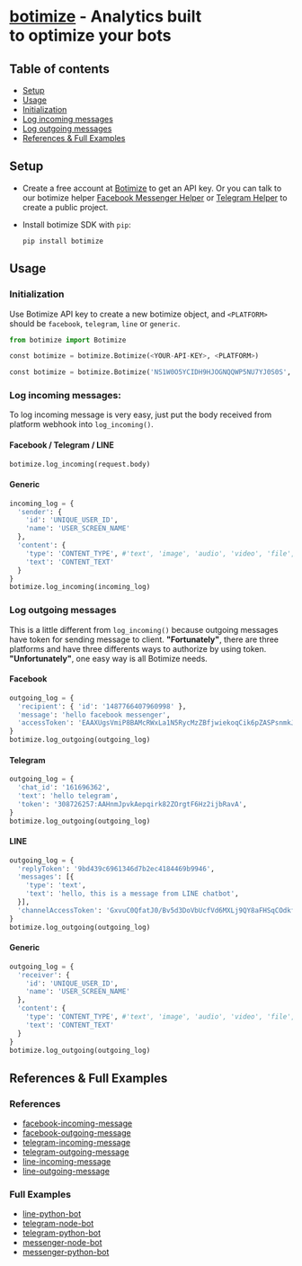 # [botimize](http://botimize.io) - Analytics built to optimize your bots


## Table of contents

- [Setup](#Setup)
- [Usage](#Usage)
- [Initialization](#Initialization)
- [Log incoming messages](#log-incoming-messages)
- [Log outgoing messages](#log-outgoing-messages)
- [References & Full Examples](#references--full-examples)

## Setup

* Create a free account at [Botimize](http://botimize.io) to get an API key. Or you can talk to our botimize helper [Facebook Messenger Helper](http://m.me/botimize.helper) or [Telegram Helper](http://t.me/botimize.helper) to create a public project.
* Install botimize SDK with `pip`:

  ```shell
  pip install botimize
  ```

## Usage

### Initialization

Use Botimize API key to create a new botimize object, and `<PLATFORM>` should be `facebook`, `telegram`, `line` or `generic`.

  ```python
  from botimize import Botimize
  ```
  ```python
  const botimize = botimize.Botimize(<YOUR-API-KEY>, <PLATFORM>)
  ```
  ```python
  const botimize = botimize.Botimize('NS1W0O5YCIDH9HJOGNQQWP5NU7YJ0S0S', 'facebook')
  ```

### Log incoming messages:

To log incoming message is very easy, just put the body received from platform webhook into `log_incoming()`.

#### Facebook / Telegram / LINE
  ```python
  botimize.log_incoming(request.body)
  ```

#### Generic
  ```python
  incoming_log = {
    'sender': {
      'id': 'UNIQUE_USER_ID',
      'name': 'USER_SCREEN_NAME'
    },
    'content': {
      'type': 'CONTENT_TYPE', #'text', 'image', 'audio', 'video', 'file', 'location'
      'text': 'CONTENT_TEXT'
    }
  }
  botimize.log_incoming(incoming_log)
  ```

### Log outgoing messages

This is a little different from `log_incoming()` because outgoing messages have token for sending message to client. **"Fortunately"**, there are three platforms and have three differents ways to authorize by using token. **"Unfortunately"**, one easy way is all Botimize needs.

#### Facebook 
  ```python
  outgoing_log = {
    'recipient': { 'id': '1487766407960998' },
    'message': 'hello facebook messenger',
    'accessToken': 'EAAXUgsVmiP8BAMcRWxLa1N5RycMzZBfjwiekoqCik6pZASPsnmkJtG29gp5QXdyMaKfFg0iZCIDlqhfhTZCLqRKuM4hUCfdZBcxl8GzKgZA0AwI8syxG49M9OaZCsjyZC8FPg30yIRDFG5hp9jNNtvqtWW0KKzB9a59rTkZBsgz2oe4QZDZD'
  }
  botimize.log_outgoing(outgoing_log)
  ```

#### Telegram
  ```python
  outgoing_log = {
    'chat_id': '161696362',
    'text': 'hello telegram',
    'token': '308726257:AAHnmJpvkAepqirk82ZOrgtF6Hz2ijbRavA',
  }
  botimize.log_outgoing(outgoing_log)
  ```

#### LINE
  ```python
  outgoing_log = {
    'replyToken': '9bd439c6961346d7b2ec4184469b9946',
    'messages': [{
      'type': 'text',
      'text': 'hello, this is a message from LINE chatbot',
    }],
    'channelAccessToken': 'GxvuC0QfatJ0/Bv5d3DoVbUcfVd6MXLj9QY8aFHSqCOdkfjD1I5dtbKZBNMbmLmwKox1Ktd0Kcwfsxm9S5OmIwQoChcV1gPlK/1CI8cUe3eqaG/UrqL65y1Birb6rnssT0Acaz+7Lr7V2WVnwrQdB04t89/1O/w1cDnyilFU=',
  }
  botimize.log_outgoing(outgoing_log)
  ```

#### Generic
  ```python
  outgoing_log = {
    'receiver': {
      'id': 'UNIQUE_USER_ID',
      'name': 'USER_SCREEN_NAME'
    },
    'content': {
      'type': 'CONTENT_TYPE', #'text', 'image', 'audio', 'video', 'file', 'location'
      'text': 'CONTENT_TEXT'
    }
  }
  botimize.log_outgoing(outgoing_log)
  ```

## References & Full Examples

### References
* [facebook-incoming-message](https://developers.facebook.com/docs/messenger-platform/webhook-reference#format)
* [facebook-outgoing-message](https://developers.facebook.com/docs/messenger-platform/send-api-reference#request)
* [telegram-incoming-message](https://core.telegram.org/bots/api#getting-updates)
* [telegram-outgoing-message](https://core.telegram.org/bots/api#sendmessage)
* [line-incoming-message](https://devdocs.line.me/en/#webhook-event-object)
* [line-outgoing-message](https://devdocs.line.me/en/?shell#reply-message)

### Full Examples
* [line-python-bot](https://github.com/botimize/line-python-bot)
* [telegram-node-bot](https://github.com/botimize/telegram-node-bot)
* [telegram-python-bot](https://github.com/botimize/telegram-python-bot)
* [messenger-node-bot](https://github.com/botimize/messenger-node-bot)
* [messenger-python-bot](https://github.com/botimize/messenger-python-bot)
